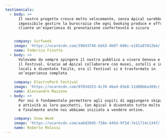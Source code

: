 ```yaml
---
testimonials:
  - body: >+
      Il nostro progetto cresce molto velocemente, senza Apical sarebbe
      impossibile gestire la burocrazia che ogni booking produce e offrire al
      cliente un’esperienza di prenotazione confortevole e sicura 


    company: Surfweek
    image: 'https://ucarecdn.com/39843746-bd43-4b97-b06c-e181a87012b4/'
    name: Federico Finotto
  - body: >+
      Volevamo da sempre spingere il nostro pubblico a vivere Genova e non solo
      il Festival. Grazie ad Apical collaborare con musei, ostelli e iniziative
      locali è diventato facile, ora il Festival si è trasformato in
      un’esperienza completa

    company: ElectroPark Festival
    image: 'https://ucarecdn.com/07034353-4c39-4bed-83e8-12d08b6a389c/'
    name: Alessandro Mazzone
  - body: >+
      Per noi è fondamentale permettere agli ospiti di aggiungere skipass, cene
      e attività ai loro pacchetti. Con Apical è diventato tutto molto semplice
      e finalmente anche noi abbiamo iniziato a vendere online.

    company: Snow Week
    image: 'https://ucarecdn.com/aa6d20d5-f28e-445d-9f3d-7e11714c1347/'
    name: Roberto Malossi
---
```


